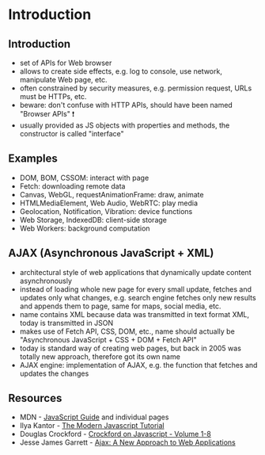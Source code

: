 # Introduction


<!-- todo: mention to read 8. Asynchronicity first -->
<!-- todo: mention some are old CPS API instead of Promises

newer Web APIs use promises, e.g. Fetch API, Battery API, Service Worker API
-->

## Introduction

- set of APIs for Web browser
- allows to create side effects, e.g. log to console, use network, manipulate Web page, etc.
- often constrained by security measures, e.g. permission request, URLs must be HTTPs, etc.
- beware: don't confuse with HTTP APIs, should have been named "Browser APIs" ❗️
- usually provided as JS objects with properties and methods, the constructor is called "interface"



## Examples

- DOM, BOM, CSSOM: interact with page
- Fetch: downloading remote data
- Canvas, WebGL, requestAnimationFrame: draw, animate
- HTMLMediaElement, Web Audio, WebRTC: play media
- Geolocation, Notification, Vibration: device functions
- Web Storage, IndexedDB: client-side storage
- Web Workers: background computation



## AJAX (Asynchronous JavaScript + XML)

- architectural style of web applications that dynamically update content asynchronously
- instead of loading whole new page for every small update, fetches and updates only what changes, e.g. search engine fetches only new results and appends them to page, same for maps, social media, etc.
- name contains XML because data was transmitted in text format XML, today is transmitted in JSON
- makes use of Fetch API, CSS, DOM, etc., name should actually be "Asynchronous JavaScript + CSS + DOM + Fetch API"
- today is standard way of creating web pages, but back in 2005 was totally new approach, therefore got its own name
- AJAX engine: implementation of AJAX, e.g. the function that fetches and updates the changes



## Resources

- MDN - [JavaScript Guide](https://developer.mozilla.org/en-US/docs/Web/JavaScript/Guide) and individual pages
- Ilya Kantor - [The Modern Javascript Tutorial](https://javascript.info/)
- Douglas Crockford - [Crockford on Javascript - Volume 1-8](https://www.youtube.com/playlist?list=PL7664379246A246CB)
- Jesse James Garrett - [Ajax: A New Approach to Web Applications](https://web.archive.org/web/20150910072359/http://adaptivepath.org/ideas/ajax-new-approach-web-applications/)